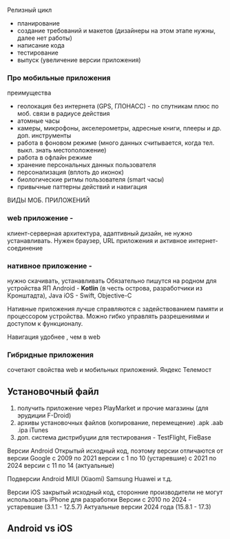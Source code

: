 Релизный цикл
- планирование
- создание требований и макетов (дизайнеры на этом этапе нужны, далее нет работы)
- написание кода 
- тестирование
- выпуск (увеличение версии приложения)

### Про мобильные приложения
преимущества
- геолокация без интернета (GPS, ГЛОНАСС) - по спутникам плюс по моб. связи в радиусе действия
- атомные часы 
- камеры, микрофоны, акселерометры, адресные книги, плееры и др. доп. инструменты
- работа в фоновом режиме (много данных считывается, когда тел. выкл. знать местоположение)
- работа в офлайн режиме 
- хранение персональных данных пользователя
- персонализация (вплоть до иконок)
- биологические ритмы пользователя (smart часы)
- привычные паттерны действий и навигация

ВИДЫ МОБ. ПРИЛОЖЕНИЙ
### web приложение - 
клиент-серверная архитектура, адаптивный дизайн, не нужно устанавливать.
Нужен браузер, URL приложения и активное интернет- соединение

### нативное приложение - 
нужно скачивать, устанавливать
Обязательно пишутся на родном для устройства ЯП
Android - **Kotlin** (в честь острова, разработчики из Кронштадта), Java
iOS - Swift, Objective-C

Нативные приложения лучше справляются с задействованием памяти и процессором устройства. Можно гибко управлять разрешениями и доступом к функционалу.

Навигация удобнее , чем в web

### Гибридные приложения
сочетают свойства web  и мобильных приложений. Яндекс Телемост

## Установочный файл
1. получить приложение через PlayMarket  и прочие магазины (для эрудиции F-Droid)
2. архивы установочных файлов (копирование, перемещение)   .apk  .aab  .ipa    iTunes 
3.  доп. система дистрибуции для тестирования - TestFlight, FieBase

Версии Android
Открытый исходный код, поэтому версии отличаются от версии Google
с 2009 по 2021 версии с 1 по 10 (устаревшие)
с 2021 по 2024 версии с 11 по 14 (актуальные)

Подверсии Android 
MIUI (Xiaomi)
Samsung
Huawei
и т.д.

Версии iOS
закрытый исходный код, сторонние производители не могут использовать iPhone для разработки
Версии с 2010 по 2024 - устаревшие (3.1.1 - 12.5.7)
Актуальные версии 2024 года (15.8.1 - 17.3)
## Android vs iOS 


